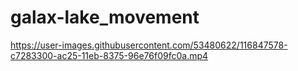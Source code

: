 # galax-lake_movement


https://user-images.githubusercontent.com/53480622/116847578-c7283300-ac25-11eb-8375-96e76f09fc0a.mp4

